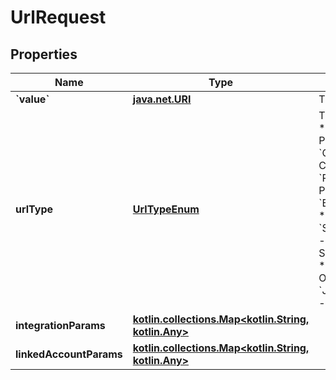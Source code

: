 
# UrlRequest

## Properties
Name | Type | Description | Notes
------------ | ------------- | ------------- | -------------
**&#x60;value&#x60;** | [**java.net.URI**](java.net.URI.md) | The site&#39;s url. |  [optional]
**urlType** | [**UrlTypeEnum**](UrlTypeEnum.md) | The type of site.  * &#x60;PERSONAL&#x60; - PERSONAL * &#x60;COMPANY&#x60; - COMPANY * &#x60;PORTFOLIO&#x60; - PORTFOLIO * &#x60;BLOG&#x60; - BLOG * &#x60;SOCIAL_MEDIA&#x60; - SOCIAL_MEDIA * &#x60;OTHER&#x60; - OTHER * &#x60;JOB_POSTING&#x60; - JOB_POSTING |  [optional]
**integrationParams** | [**kotlin.collections.Map&lt;kotlin.String, kotlin.Any&gt;**](kotlin.Any.md) |  |  [optional]
**linkedAccountParams** | [**kotlin.collections.Map&lt;kotlin.String, kotlin.Any&gt;**](kotlin.Any.md) |  |  [optional]



